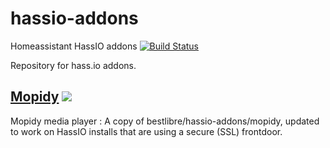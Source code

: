 # hassio-addons
Homeassistant HassIO addons
[![Build Status](https://travis-ci.org/kentloving/hassio-addons.svg?branch=master)](https://travis-ci.org/kentloving/hassio-addons)

Repository for hass.io addons.

## [Mopidy](https://github.com/kentloving/hassio-addons/tree/master/mopidy) [![](https://images.microbadger.com/badges/version/kentloving/mopidy-armv7.svg)](https://microbadger.com/images/kentloving/mopidy-armv7 "Get your own version badge on microbadger.com")

Mopidy media player : A copy of bestlibre/hassio-addons/mopidy, updated to work on HassIO installs that are using a secure (SSL) frontdoor.

